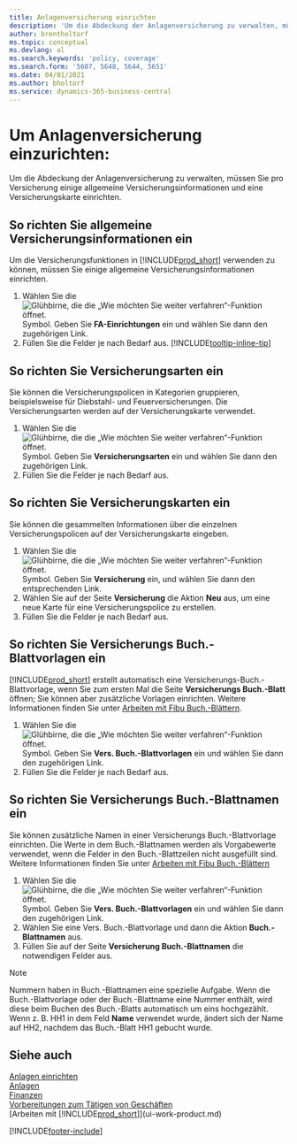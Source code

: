 ```yaml
---
title: Anlagenversicherung einrichten
description: 'Um die Abdeckung der Anlagenversicherung zu verwalten, müssen Sie pro Versicherung einige allgemeine Versicherungsinformationen und eine Versicherungskarte einrichten.'
author: brentholtorf
ms.topic: conceptual
ms.devlang: al
ms.search.keywords: 'policy, coverage'
ms.search.form: '5607, 5648, 5644, 5651'
ms.date: 04/01/2021
ms.author: bholtorf
ms.service: dynamics-365-business-central
---
```

# Um Anlagenversicherung einzurichten:

Um die Abdeckung der Anlagenversicherung zu verwalten, müssen Sie pro Versicherung einige allgemeine Versicherungsinformationen und eine Versicherungskarte einrichten.

## So richten Sie allgemeine Versicherungsinformationen ein

Um die Versicherungsfunktionen in [!INCLUDE[prod_short](includes/prod_short.md)]  verwenden zu können, müssen Sie einige allgemeine Versicherungsinformationen einrichten.  

1. Wählen Sie die ![Glühbirne, die die „Wie möchten Sie weiter verfahren“-Funktion öffnet.](media/ui-search/search_small.png "Tell me-Funktion") Symbol. Geben Sie **FA-Einrichtungen** ein und wählen Sie dann den zugehörigen Link.  
2. Füllen Sie die Felder je nach Bedarf aus. [!INCLUDE[tooltip-inline-tip](includes/tooltip-inline-tip_md.md)]  

## So richten Sie Versicherungsarten ein

Sie können die Versicherungspolicen in Kategorien gruppieren, beispielsweise für Diebstahl- und Feuerversicherungen. Die Versicherungsarten werden auf der Versicherungskarte verwendet.

1. Wählen Sie die ![Glühbirne, die die „Wie möchten Sie weiter verfahren“-Funktion öffnet.](media/ui-search/search_small.png "Tell me-Funktion") Symbol. Geben Sie **Versicherungsarten** ein und wählen Sie dann den zugehörigen Link.  
2. Füllen Sie die Felder je nach Bedarf aus.

## So richten Sie Versicherungskarten ein

Sie können die gesammelten Informationen über die einzelnen Versicherungspolicen auf der Versicherungskarte eingeben.  

1. Wählen Sie die ![Glühbirne, die die „Wie möchten Sie weiter verfahren“-Funktion öffnet.](media/ui-search/search_small.png "Tell me-Funktion") Symbol. Geben Sie **Versicherung** ein, und wählen Sie dann den entsprechenden Link.  
2. Wählen Sie auf der Seite **Versicherung** die Aktion **Neu** aus, um eine neue Karte für eine Versicherungspolice zu erstellen.  
3. Füllen Sie die Felder je nach Bedarf aus.

## So richten Sie Versicherungs Buch.-Blattvorlagen ein

[!INCLUDE[prod_short](includes/prod_short.md)] erstellt automatisch eine Versicherungs-Buch.-Blattvorlage, wenn Sie zum ersten Mal die Seite **Versicherungs Buch.-Blatt** öffnen; Sie können aber zusätzliche Vorlagen einrichten. Weitere Informationen finden Sie unter [Arbeiten mit Fibu Buch.-Blättern](ui-work-general-journals.md).  

1. Wählen Sie die ![Glühbirne, die die „Wie möchten Sie weiter verfahren“-Funktion öffnet.](media/ui-search/search_small.png "Tell Me-Funktion") Symbol. Geben Sie **Vers. Buch.-Blattvorlagen** ein und wählen Sie dann den zugehörigen Link.  
2. Füllen Sie die Felder je nach Bedarf aus.

## So richten Sie Versicherungs Buch.-Blattnamen ein

Sie können zusätzliche Namen in einer Versicherungs Buch.-Blattvorlage einrichten. Die Werte in dem Buch.-Blattnamen werden als Vorgabewerte verwendet, wenn die Felder in den Buch.-Blattzeilen nicht ausgefüllt sind. Weitere Informationen finden Sie unter [Arbeiten mit Fibu Buch.-Blättern](ui-work-general-journals.md)  

1. Wählen Sie die ![Glühbirne, die die „Wie möchten Sie weiter verfahren“-Funktion öffnet.](media/ui-search/search_small.png "Tell Me-Funktion") Symbol. Geben Sie **Vers. Buch.-Blattvorlagen** ein und wählen Sie dann den zugehörigen Link.  
2. Wählen Sie eine Vers. Buch.-Blattvorlage und dann die Aktion **Buch.-Blattnamen** aus.
3. Füllen Sie auf der Seite **Versicherung Buch.-Blattnamen** die notwendigen Felder aus.

> [!NOTE]  
>   Nummern haben in Buch.-Blattnamen eine spezielle Aufgabe. Wenn die Buch.-Blattvorlage oder der Buch.-Blattname eine Nummer enthält, wird diese beim Buchen des Buch.-Blatts automatisch um eins hochgezählt. Wenn z. B. HH1 in dem Feld **Name** verwendet wurde, ändert sich der Name auf HH2, nachdem das Buch.-Blatt HH1 gebucht wurde.

## Siehe auch 

[Anlagen einrichten](fa-setup.md)  
[Anlagen](fa-manage.md)  
[Finanzen](finance.md)  
[Vorbereitungen zum Tätigen von Geschäften](ui-get-ready-business.md)  
[Arbeiten mit [!INCLUDE[prod_short](includes/prod_short.md)]](ui-work-product.md)


[!INCLUDE[footer-include](includes/footer-banner.md)]
